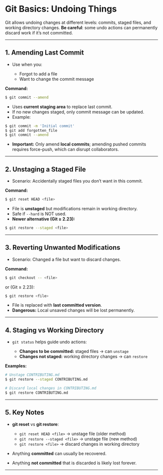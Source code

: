 # **Git Basics: Undoing Things**

Git allows undoing changes at different levels: commits, staged files, and working directory changes. **Be careful**: some undo actions can permanently discard work if it’s not committed.

---

## **1. Amending Last Commit**

- Use when you:

  - Forgot to add a file
  - Want to change the commit message

**Command:**

```bash
$ git commit --amend
```

- Uses **current staging area** to replace last commit.
- If no new changes staged, only commit message can be updated.
- Example:

```bash
$ git commit -m 'Initial commit'
$ git add forgotten_file
$ git commit --amend
```

- **Important:** Only amend **local commits**; amending pushed commits requires force-push, which can disrupt collaborators.

---

## **2. Unstaging a Staged File**

- Scenario: Accidentally staged files you don’t want in this commit.

**Command:**

```bash
$ git reset HEAD <file>
```

- File is **unstaged** but modifications remain in working directory.
- Safe if `--hard` is NOT used.
- **Newer alternative (Git ≥ 2.23):**

```bash
$ git restore --staged <file>
```

---

## **3. Reverting Unwanted Modifications**

- Scenario: Changed a file but want to discard changes.

**Command:**

```bash
$ git checkout -- <file>
```

or (Git ≥ 2.23):

```bash
$ git restore <file>
```

- File is replaced with **last committed version**.
- **Dangerous:** Local unsaved changes will be lost permanently.

---

## **4. Staging vs Working Directory**

- `git status` helps guide undo actions:

  - **Changes to be committed:** staged files → can `unstage`
  - **Changes not staged:** working directory changes → can `restore`

**Examples:**

```bash
# Unstage CONTRIBUTING.md
$ git restore --staged CONTRIBUTING.md

# Discard local changes in CONTRIBUTING.md
$ git restore CONTRIBUTING.md
```

---

## **5. Key Notes**

- **git reset** vs **git restore**:

  - `git reset HEAD <file>` → unstage file (older method)
  - `git restore --staged <file>` → unstage file (new method)
  - `git restore <file>` → discard changes in working directory

- Anything **committed** can usually be recovered.
- Anything **not committed** that is discarded is likely lost forever.

---
